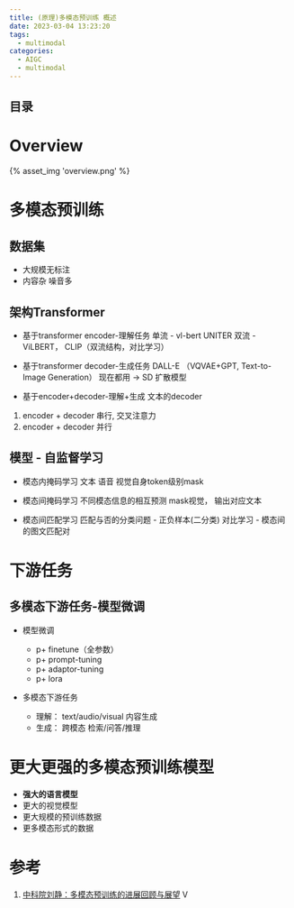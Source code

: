 ```yaml
---
title: (原理)多模态预训练 概述
date: 2023-03-04 13:23:20
tags:
  - multimodal
categories:
  - AIGC  
  - multimodal
---
```


<p></p>
<!-- more -->



## 目录
<!-- toc -->

# Overview
{% asset_img  'overview.png' %}


# 多模态预训练
##  数据集
+ 大规模无标注
+ 内容杂  噪音多

## 架构Transformer
+ 基于transformer encoder-理解任务
单流 - vl-bert  UNITER
双流 - ViLBERT， CLIP（双流结构，对比学习）

+  基于transformer decoder-生成任务
DALL-E  （VQVAE+GPT,  Text-to-Image Generation）
现在都用 → SD 扩散模型

+  基于encoder+decoder-理解+生成
文本的decoder
1. encoder + decoder 串行,  交叉注意力
2. encoder + decoder 并行

## 模型 - 自监督学习

+ 模态内掩码学习
文本 语音 视觉自身token级别mask

+ 模态间掩码学习
不同模态信息的相互预测
mask视觉， 输出对应文本

+ 模态间匹配学习
匹配与否的分类问题 - 正负样本(二分类)
对比学习 - 模态间的图文匹配对

# 下游任务
## 多模态下游任务-模型微调

+ 模型微调
  - p+ finetune（全参数）
  - p+ prompt-tuning
  - p+ adaptor-tuning
  - p+ lora

+ 多模态下游任务
  + 理解： text/audio/visual 内容生成
  + 生成： 跨模态 检索/问答/推理


# 更大更强的多模态预训练模型
+ **强大的语言模型**
+ 更大的视觉模型
+ 更大规模的预训练数据
+ 更多模态形式的数据

# 参考
1. [中科院刘静：多模态预训练的进展回顾与展望](https://www.bilibili.com/video/BV13P411q7tH/)  V


